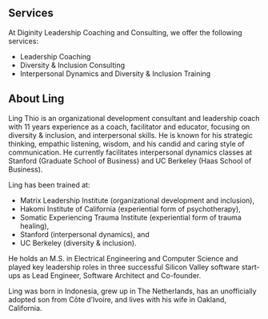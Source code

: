 ## Services

At Diginity Leadership Coaching and Consulting, we offer the following services:

* Leadership Coaching
* Diversity & Inclusion Consulting
* Interpersonal Dynamics and Diversity & Inclusion Training

## About Ling

Ling Thio is an organizational development consultant and leadership coach with 11 years experience as a coach, facilitator and educator, focusing on diversity & inclusion, and interpersonal skills. He is known for his strategic thinking, empathic listening, wisdom, and his candid and caring style of communication. He currently facilitates interpersonal dynamics classes at Stanford (Graduate School of Business) and UC Berkeley (Haas School of Business).

Ling has been trained at:

* Matrix Leadership Institute (organizational development and inclusion),
* Hakomi Institute of California (experiential form of psychotherapy),
* Somatic Experiencing Trauma Institute (experiential form of trauma healing),
* Stanford (interpersonal dynamics), and
* UC Berkeley (diversity & inclusion).

He holds an M.S. in Electrical Engineering and Computer Science and played key leadership roles in three successful Silicon Valley software start-ups as Lead Engineer, Software Architect and Co-founder.

Ling was born in Indonesia, grew up in The Netherlands, has an unofficially adopted son from Côte d’Ivoire, and lives with his wife in Oakland, California.
